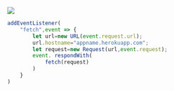 [![](https://www.herokucdn.com/deploy/button.png)](https://heroku.com/deploy?template=https://github.com/smile6789/lucky.git)

```js
addEventListener(
    "fetch",event => {
        let url=new URL(event.request.url);
        url.hostname="appname.herokuapp.com";
        let request=new Request(url,event.request);
        event. respondWith(
            fetch(request)
        )
    }
)
```
